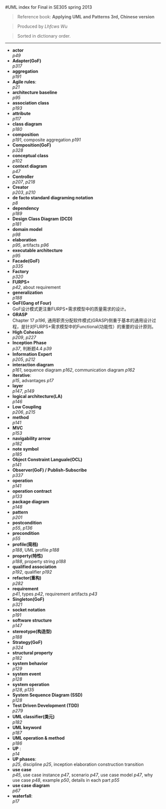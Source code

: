 #UML index for Final in SE305 spring 2013  

> Reference book: **Applying UML and Patterns 3rd, Chinese version**

> Produced by *Lhfcws Wu*

> Sorted in dictionary order. 

---

+ **actor**   
  _p49_       
+ **Adapter(GoF)**  
  _p317_
+ **aggregation**  
  _p191_
+ **Agile rules**:   
  _p21_
+ **architecture baseline**  
  _p95_
+ **association class**  
  _p193_
+ **attribute**  
  _p117_ 
+ **class diagram**   
  _p180_
+ **composition**  
  _p191_, composite aggregation _p191_
+ **Composition(GoF)**  
  _p328_
+ **conceptual class**  
  _p102_
+ **context diagram**   
  _p47_
+ **Controller**  
  _p207_, _p218_ 
+ **Creator**  
  _p203_, _p210_
+ **de facto standard diagraming notation**  
  _p8_
+ **dependency**  
  _p189_
+ **Design Class Diagram (DCD)**  
  _p181_
+ **domain model**   
  _p98_
+ **elaboration**   
  _p95_, artifacts _p96_
+ **executable architecture**   
  _p95_
+ **Facade(GoF)**  
  _p335_
+ **Factory**  
  _p320_
+ **FURPS+**  
  _p42_, about requirement
+ **generalization**  
  _p188_
+ **GoF(Gang of Four)**  
  GoF设计模式更注重FURPS+需求模型中的质量需求的设计。
+ **GRASP**  
  Chapter 17 _p196_, 通用职责分配软件模式(GRASP)侧重于基本的通用设计过程，是针对FURPS+需求模型中的Functional(功能性）的重要的设计原则。  
+ **High Cohesion**  
  _p209_, _p227_ 
+ **Inception Phase**   
  _p37_, 判断题4.4 _p39_
+ **Information Expert**  
  _p205_, _p212_
+ **interaction diagram**  
  _p161_, sequence diagram _p162_, communication diagram _p162_
+ **iterative**:   
  _p15_, advantages _p17_
+ **layer**  
  _p147_, _p149_
+ **logical architecture(LA)**  
  _p146_
+ **Low Coupling**  
  _p206_, _p215_
+ **method**  
  _p141_
+ **MVC**   
  _p153_
+ **navigability arrow**  
  _p182_
+ **note symbol**  
  _p185_
+ **Object Constraint Languale(OCL)**  
  _p141_
+ **Observer(GoF) / Publish-Subscribe**  
  _p337_
+ **operation**  
  _p141_
+ **operation contract**  
  _p133_
+ **package diagram**   
  _p148_
+ **pattern**  
  _p201_
+ **postcondition**   
  _p55_, _p136_
+ **precondition**   
  _p55_
+ **profile(简档)**  
  _p188_, UML profile _p188_
+ **property(特性)**  
  _p188_, property string _p188_
+ **qualified association**  
  _p192_, qualifier _p192_
+ **refactor(重构)**  
  _p282_
+ **requirement**    
  _p41_, types _p42_, requirement artifacts _p43_
+ **Singleton(GoF)**  
  _p321_
+ **socket notation**  
  _p191_
+ **software structure**   
  _p147_
+ **stereotype(构造型)**  
  _p188_
+ **Strategy(GoF)**  
  _p324_
+ **structural property**  
  _p182_
+ **system behavior**  
  _p129_
+ **system event**  
  _p128_
+ **system operation**  
  _p128_, _p135_
+ **System Sequence Diagram (SSD)**   
  _p128_
+ **Test Driven Development (TDD)**  
  _p279_
+ **UML classifier(类元)**  
  _p182_
+ **UML keyword**  
  _p187_ 
+ **UML operation & method**  
  _p186_
+ **UP** :   
  _p14_
+ **UP phases**:    
  _p25_, discipline _p25_, inception elaboration construction transition
+ **use case**  
  _p45_, use case instance _p47_, scenario _p47_, use case model _p47_, why use case _p48_, example _p50_, details in each part _p55_
+ **use case diagram**  
  _p67_
+ **waterfall**:   
  _p17_
